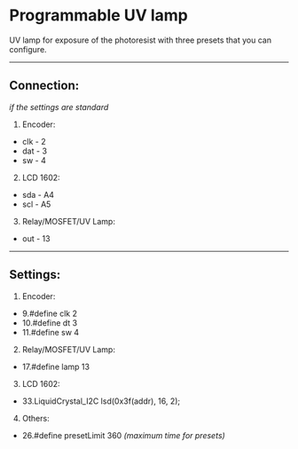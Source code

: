Programmable UV lamp
===
UV lamp for exposure of the photoresist with three presets that you can configure.
***
Connection:
---
*if the settings are standard*
1. Encoder:
* clk - 2
* dat - 3
* sw - 4
2. LCD 1602:
* sda - A4
* scl - A5
3. Relay/MOSFET/UV Lamp:
* out - 13
***
Settings:
---
1. Encoder:
* 9.#define clk 2
* 10.#define dt 3
* 11.#define sw 4
2. Relay/MOSFET/UV Lamp:
* 17.#define lamp 13
3. LCD 1602:
* 33.LiquidCrystal_I2C lsd(0x3f(addr), 16, 2);
4. Others:
* 26.#define presetLimit 360 *(maximum time for presets)* 
